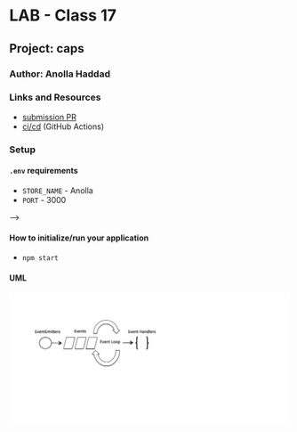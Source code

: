 # LAB - Class 17

## Project: caps

### Author: Anolla Haddad

### Links and Resources

- [submission PR](https://github.com/401-advanced-javascript-Anolla/caps/pull/2)
- [ci/cd](https://github.com/401-advanced-javascript-Anolla/caps/runs/772083358) (GitHub Actions)
<!-- - [back-end server url](http://xyz.com) (when applicable)
- [front-end application](http://xyz.com) (when applicable) -->

### Setup

#### `.env` requirements

- `STORE_NAME` - Anolla
- `PORT` - 3000
<!-- i.e.


- `MONGODB_URI` - URL to the running mongo instance/db --> -->

#### How to initialize/run your application

-  `npm start`

<!-- #### How to use your library (where applicable) -->

<!-- #### Tests

- `npm test` -->

#### UML

![UML](./UML/lab16.png)

